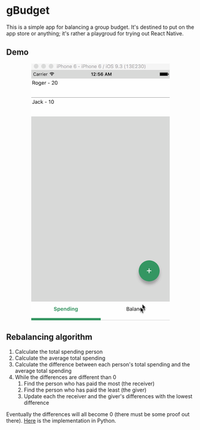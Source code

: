 # gBudget

This is a simple app for balancing a group budget. It's destined to put on the app store or anything; it's rather a playgroud for trying out React Native.

## Demo

<div align="center">
  <img src="demo.gif" alt="demo"/>
</div>

## Rebalancing algorithm

1. Calculate the total spending person
2. Calculate the average total spending
3. Calculate the difference between each person's total spending and the average total spending
4. While the differences are different than 0
    1. Find the person who has paid the most (the receiver)
    2. Find the person who has paid the least (the giver)
    3. Update each the receiver and the giver's differences with the lowest difference

Eventually the differences will all become 0 (there must be some proof out there). [Here](https://gist.github.com/MaxHalford/f233d0e5178847a273b357f3fd79a418) is the implementation in Python.
